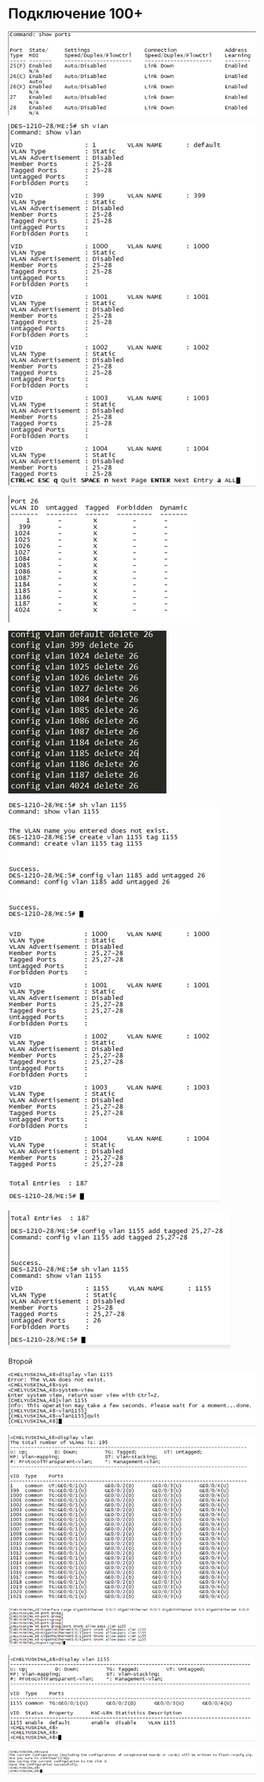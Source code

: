 # Подключение 100+

![](../../.gitbook/assets/image%20%286%29.png)

![](../../.gitbook/assets/image%20%2818%29.png)

![](../../.gitbook/assets/image%20%2837%29.png)

![](../../.gitbook/assets/image%20%2821%29.png)

![](../../.gitbook/assets/image%20%2846%29.png)



![](../../.gitbook/assets/image%20%2810%29.png)

![](../../.gitbook/assets/image%20%2827%29.png)

Второй

![](../../.gitbook/assets/image%20%2845%29.png)

![](../../.gitbook/assets/image%20%287%29.png)

![](../../.gitbook/assets/image%20%283%29.png)

![](../../.gitbook/assets/image%20%2851%29.png)

![](../../.gitbook/assets/image%20%2830%29.png)





